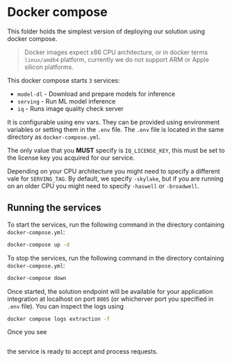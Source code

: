 # Docker compose

This folder holds the simplest version of deploying our solution using docker compose.

> Docker images expect x86 CPU architecture, or in docker terms `linux/amd64` platform, currently we do not support ARM or Apple silicon platforms.

This docker compose starts `3` services:
- `model-dl` - Download and prepare models for inference
- `serving` - Run ML model inference
- `iq` - Runs image quality check server

It is configurable using env vars. They can be provided using environment variables or setting them in the `.env` file.
The `.env` file is located in the same directory as `docker-compose.yml`.

The only value that you **MUST** specify is `IQ_LICENSE_KEY`, this must be set to the license key you acquired for our service.

Depending on your CPU architecture you might need to specify a different vale for `SERVING_TAG`. By default, we specify `-skylake`,
but if you are running on an older CPU you might need to specify `-haswell` or `-broadwell`.

## Running the services

To start the services, run the following command in the directory containing `docker-compose.yml`:

```bash
docker-compose up -d
```

To stop the services, run the following command in the directory containing `docker-compose.yml`:

```bash
docker-compose down
```

Once started, the solution endpoint will be available for your application integration at localhost on port `8005` (or whicherver port you specified in `.env` file).
You can inspect the logs using

```bash
docker compose logs extraction -f
```

Once you see
```text

```

the service is ready to accept and process requests.
